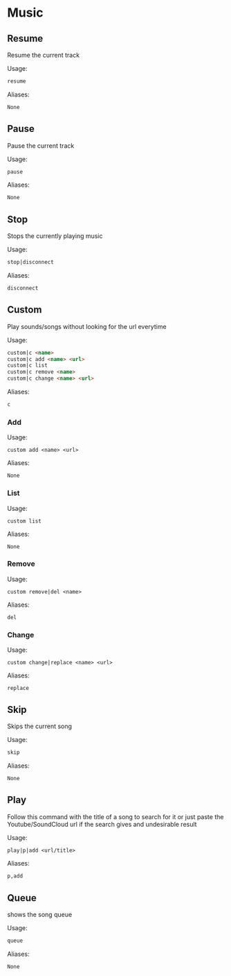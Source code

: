 # Music



## Resume

Resume the current track

Usage:

```md
resume 
```

Aliases:

```md
None
```

## Pause

Pause the current track

Usage:

```md
pause 
```

Aliases:

```md
None
```

## Stop

Stops the currently playing music

Usage:

```md
stop|disconnect 
```

Aliases:

```md
disconnect
```

## Custom

Play sounds/songs without looking for the url everytime

Usage:

```md
custom|c <name>
custom|c add <name> <url>
custom|c list 
custom|c remove <name>
custom|c change <name> <url>
```

Aliases:

```md
c
```

### Add

Usage:

```none
custom add <name> <url>
```

Aliases:

```none
None
```

### List

Usage:

```none
custom list 
```

Aliases:

```none
None
```

### Remove

Usage:

```none
custom remove|del <name>
```

Aliases:

```none
del
```

### Change

Usage:

```none
custom change|replace <name> <url>
```

Aliases:

```none
replace
```

## Skip

Skips the current song

Usage:

```md
skip 
```

Aliases:

```md
None
```

## Play

Follow this command with the title of a song to search for it or just paste the Youtube/SoundCloud url if the search gives and undesirable result

Usage:

```md
play|p|add <url/title>
```

Aliases:

```md
p,add
```

## Queue

shows the song queue

Usage:

```md
queue 
```

Aliases:

```md
None
```


